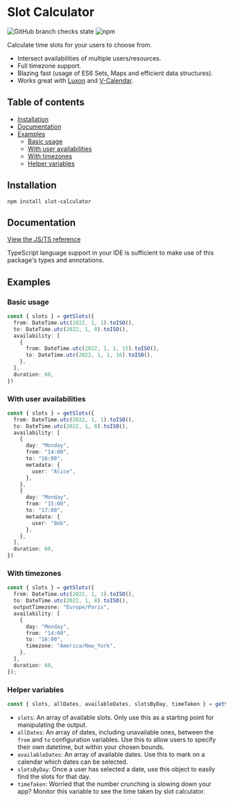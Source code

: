 # Slot Calculator <!-- omit in toc --> 

![GitHub branch checks state](https://img.shields.io/github/checks-status/huzaifahj/slot-calculator/main?label=tests) ![npm](https://img.shields.io/npm/dm/slot-calculator)

Calculate time slots for your users to choose from.

- Intersect availabilities of multiple users/resources.
- Full timezone support.
- Blazing fast (usage of ES6 Sets, Maps and efficient data structures).
- Works great with [Luxon](https://www.npmjs.com/package/luxon) and [V-Calendar](https://vcalendar.io/).

## Table of contents <!-- omit in toc --> 

- [Installation](#installation)
- [Documentation](#documentation)
- [Examples](#examples)
  - [Basic usage](#basic-usage)
  - [With user availabilities](#with-user-availabilities)
  - [With timezones](#with-timezones)
  - [Helper variables](#helper-variables)

## Installation

```shell
npm install slot-calculator
```

## Documentation

[View the JS/TS reference](https://huzaifahj.github.io/slot-calculator)

TypeScript language support in your IDE is sufficient to make use of this package's types and annotations.

## Examples

### Basic usage

```ts
const { slots } = getSlots({
  from: DateTime.utc(2022, 1, 1).toISO(),
  to: DateTime.utc(2022, 1, 8).toISO(),
  availability: [
    {
      from: DateTime.utc(2022, 1, 1, 15).toISO(),
      to: DateTime.utc(2022, 1, 1, 16).toISO(),
    },
  ],
  duration: 60,
})
```

### With user availabilities

```ts
const { slots } = getSlots({
  from: DateTime.utc(2022, 1, 1).toISO(),
  to: DateTime.utc(2022, 1, 8).toISO(),
  availability: [
    {
      day: "Monday",
      from: "14:00",
      to: "16:00",
      metadata: {
        user: "Alice",
      },
    },
    {
      day: "Monday",
      from: "15:00",
      to: "17:00",
      metadata: {
        user: "Bob",
      },
    },
  ],
  duration: 60,
})
```

### With timezones

```ts
const { slots } = getSlots({
  from: DateTime.utc(2022, 1, 1).toISO(),
  to: DateTime.utc(2022, 1, 8).toISO(),
  outputTimezone: "Europe/Paris",
  availability: [
    {
      day: "Monday",
      from: "14:00",
      to: "16:00",
      timezone: "America/New_York",
    },
  ],
  duration: 60,
});
```

### Helper variables

```ts
const { slots, allDates, availableDates, slotsByDay, timeTaken } = getSlots(config)
```

- `slots`: An array of available slots. Only use this as a starting point for manipulating the output.
- `allDates`: An array of dates, including unavailable ones, between the `from` and `to` configuration variables. Use this to allow users to specify their own datetime, but within your chosen bounds.
- `availableDates`: An array of available dates. Use this to mark on a calendar which dates can be selected.
- `slotsByDay`: Once a user has selected a date, use this object to easily find the slots for that day.
- `timeTaken`: Worried that the number crunching is slowing down your app? Monitor this variable to see the time taken by slot calculator.